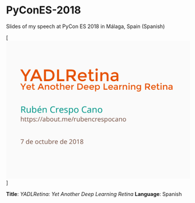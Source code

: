 # PyConES-2018
Slides of my speech at PyCon ES 2018 in Málaga, Spain (Spanish) 

[![Front slide](./images/cover.png)]

**Title**: *YADLRetina: Yet Another Deep Learning Retina*
**Language**: Spanish
